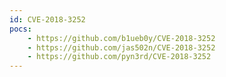 ```yaml
---
id: CVE-2018-3252
pocs:
    - https://github.com/b1ueb0y/CVE-2018-3252
    - https://github.com/jas502n/CVE-2018-3252
    - https://github.com/pyn3rd/CVE-2018-3252
---
```

